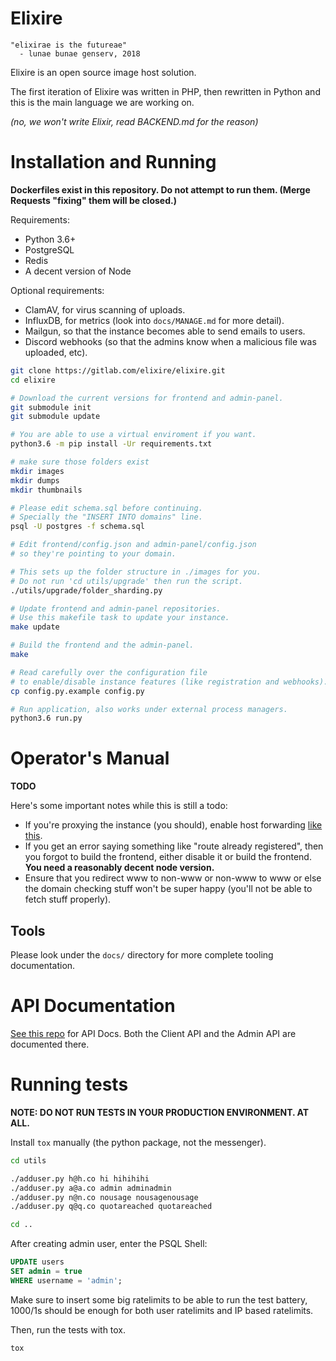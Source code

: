 Elixire
==========

```
"elixirae is the futureae"
  - lunae bunae genserv, 2018
```

Elixire is an open source image host solution.

The first iteration of Elixire was written in PHP,
then rewritten in Python and this is the main language
we are working on.

*(no, we won't write Elixir, read BACKEND.md for the reason)*

# Installation and Running

**Dockerfiles exist in this repository. Do not attempt to run them.
(Merge Requests "fixing" them will be closed.)**

Requirements:
 - Python 3.6+
 - PostgreSQL
 - Redis
 - A decent version of Node

Optional requirements:
 - ClamAV, for virus scanning of uploads.
 - InfluxDB, for metrics (look into `docs/MANAGE.md` for more detail).
 - Mailgun, so that the instance becomes able to send emails to users.
 - Discord webhooks (so that the admins know when a malicious
    file was uploaded, etc).

```bash
git clone https://gitlab.com/elixire/elixire.git
cd elixire

# Download the current versions for frontend and admin-panel.
git submodule init
git submodule update

# You are able to use a virtual enviroment if you want.
python3.6 -m pip install -Ur requirements.txt

# make sure those folders exist
mkdir images
mkdir dumps
mkdir thumbnails

# Please edit schema.sql before continuing.
# Specially the "INSERT INTO domains" line.
psql -U postgres -f schema.sql

# Edit frontend/config.json and admin-panel/config.json
# so they're pointing to your domain.

# This sets up the folder structure in ./images for you.
# Do not run 'cd utils/upgrade' then run the script.
./utils/upgrade/folder_sharding.py

# Update frontend and admin-panel repositories.
# Use this makefile task to update your instance.
make update

# Build the frontend and the admin-panel.
make 

# Read carefully over the configuration file
# to enable/disable instance features (like registration and webhooks).
cp config.py.example config.py

# Run application, also works under external process managers.
python3.6 run.py
```

# Operator's Manual

**TODO**

Here's some important notes while this is still a todo:

- If you're proxying the instance (you should), enable host forwarding [like this](https://old-s.ave.zone/fjt.png).
- If you get an error saying something like "route already registered", then you forgot to build the frontend, either disable it or build the frontend. **You need a reasonably decent node version.**
- Ensure that you redirect www to non-www or non-www to www or else the domain checking stuff won't be super happy (you'll not be able to fetch stuff properly).

## Tools

Please look under the `docs/` directory for more complete tooling documentation.

# API Documentation

[See this repo](https://gitlab.com/elixire/api-docs) for API Docs.
Both the Client API and the Admin API are documented there.

# Running tests

**NOTE: DO NOT RUN TESTS IN YOUR PRODUCTION ENVIRONMENT. AT ALL.**

Install `tox` manually (the python package, not the messenger).

```bash
cd utils

./adduser.py h@h.co hi hihihihi
./adduser.py a@a.co admin adminadmin
./adduser.py n@n.co nousage nousagenousage
./adduser.py q@q.co quotareached quotareached

cd ..
```

After creating admin user, enter the PSQL Shell:
```sql
UPDATE users
SET admin = true
WHERE username = 'admin';
```

Make sure to insert some big ratelimits to be able to run
the test battery, 1000/1s should be enough for both user ratelimits
and IP based ratelimits.

Then, run the tests with tox.
```bash
tox
```
